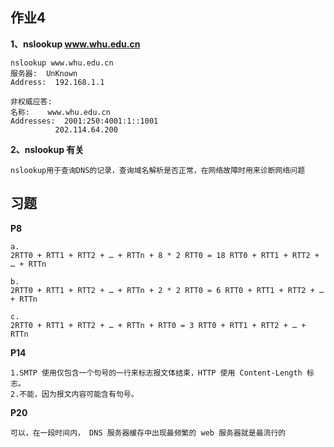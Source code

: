 ## 作业4
**1、nslookup www.whu.edu.cn**
```
nslookup www.whu.edu.cn
服务器:  UnKnown
Address:  192.168.1.1

非权威应答:
名称:    www.whu.edu.cn
Addresses:  2001:250:4001:1::1001
          202.114.64.200

```
**2、nslookup 有关**
```
nslookup用于查询DNS的记录，查询域名解析是否正常，在网络故障时用来诊断网络问题
```
## 习题
**P8**
```
a.
2RTT0 + RTT1 + RTT2 + … + RTTn + 8 * 2 RTT0 = 18 RTT0 + RTT1 + RTT2 + … + RTTn

b.
2RTT0 + RTT1 + RTT2 + … + RTTn + 2 * 2 RTT0 = 6 RTT0 + RTT1 + RTT2 + … + RTTn

c.
2RTT0 + RTT1 + RTT2 + … + RTTn + RTT0 = 3 RTT0 + RTT1 + RTT2 + … + RTTn
```
**P14**
```
1.SMTP 使用仅包含一个句号的一行来标志报文体结束，HTTP 使用 Content-Length 标志。
2.不能，因为报文内容可能含有句号。
```
**P20**
```
可以，在一段时间内， DNS 服务器缓存中出现最频繁的 web 服务器就是最流行的
```
